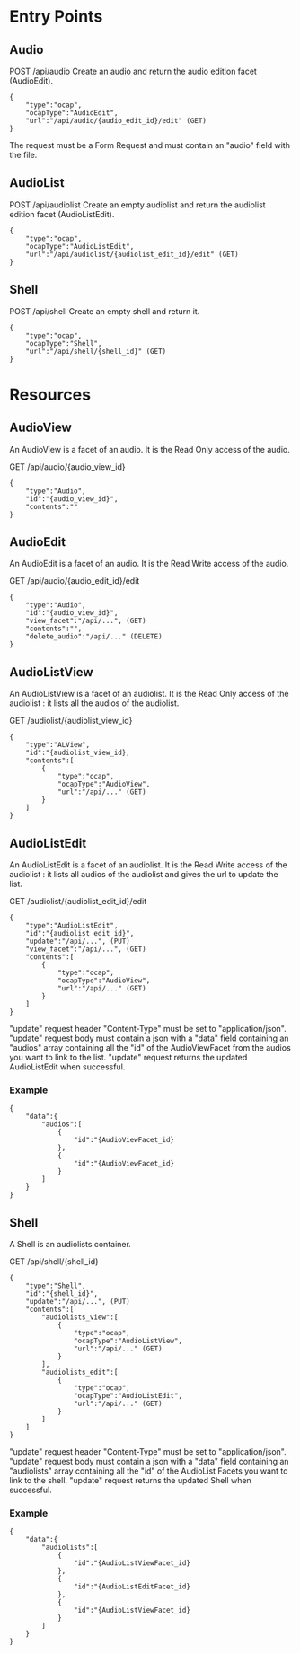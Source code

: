 # Entry Points

## Audio

POST /api/audio
Create an audio and return the audio edition facet (AudioEdit).

```
{
    "type":"ocap",
    "ocapType":"AudioEdit",
    "url":"/api/audio/{audio_edit_id}/edit" (GET)
}
```

The request must be a Form Request and must contain an "audio" field with the file.

## AudioList

POST /api/audiolist
Create an empty audiolist and return the audiolist edition facet (AudioListEdit).

```
{
    "type":"ocap",
    "ocapType":"AudioListEdit",
    "url":"/api/audiolist/{audiolist_edit_id}/edit" (GET)
}
```

## Shell

POST /api/shell
Create an empty shell and return it.

```
{
    "type":"ocap",
    "ocapType":"Shell",
    "url":"/api/shell/{shell_id}" (GET)
}
```

# Resources

## AudioView

An AudioView is a facet of an audio.
It is the Read Only access of the audio.

GET /api/audio/{audio_view_id}

```
{
    "type":"Audio",
    "id":"{audio_view_id}",
    "contents":""
}
```

## AudioEdit

An AudioEdit is a facet of an audio.
It is the Read Write access of the audio.

GET /api/audio/{audio_edit_id}/edit

```
{
    "type":"Audio",
    "id":"{audio_view_id}",
    "view_facet":"/api/...", (GET)
    "contents":"",
    "delete_audio":"/api/..." (DELETE)
}
```

## AudioListView

An AudioListView is a facet of an audiolist.
It is the Read Only access of the audiolist : it lists all the audios of the audiolist.

GET /audiolist/{audiolist_view_id}

```
{
    "type":"ALView",
    "id":"{audiolist_view_id},
    "contents":[
        {
            "type":"ocap",
            "ocapType":"AudioView",
            "url":"/api/..." (GET)
        }
    ]
}
```

## AudioListEdit

An AudioListEdit is a facet of an audiolist.
It is the Read Write access of the audiolist : it lists all audios of the audiolist and gives the url to update the list.

GET /audiolist/{audiolist_edit_id}/edit

```
{
    "type":"AudioListEdit",
    "id":"{audiolist_edit_id}",
    "update":"/api/...", (PUT)
    "view_facet":"/api/...", (GET)
    "contents":[
        {
            "type":"ocap",
            "ocapType":"AudioView",
            "url":"/api/..." (GET)
        }
    ]
}
```

"update" request header "Content-Type" must be set to "application/json".
"update" request body must contain a json with a "data" field containing an "audios" array containing all the "id" of the AudioViewFacet from the audios you want to link to the list.
"update" request returns the updated AudioListEdit when successful.

### Example

```
{
    "data":{
        "audios":[
            {
                "id":"{AudioViewFacet_id}
            },
            {
                "id":"{AudioViewFacet_id}
            }
        ]
    }
}
```

## Shell

A Shell is an audiolists container.

GET /api/shell/{shell_id}

```
{
    "type":"Shell",
    "id":"{shell_id}",
    "update":"/api/...", (PUT)
    "contents":[
        "audiolists_view":[
            {
                "type":"ocap",
                "ocapType":"AudioListView",
                "url":"/api/..." (GET)
            }
        ],
        "audiolists_edit":[
            {
                "type":"ocap",
                "ocapType":"AudioListEdit",
                "url":"/api/..." (GET)
            }
        ]
    ]
}
```

"update" request header "Content-Type" must be set to "application/json".
"update" request body must contain a json with a "data" field containing an "audiolists" array containing all the "id" of the AudioList Facets you want to link to the shell.
"update" request returns the updated Shell when successful.

### Example

```
{
    "data":{
        "audiolists":[
            {
                "id":"{AudioListViewFacet_id}
            },
            {
                "id":"{AudioListEditFacet_id}
            },
            {
                "id":"{AudioListViewFacet_id}
            }
        ]
    }
}
```

